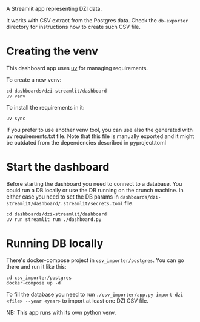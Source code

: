 A Streamlit app representing DZI data.

It works with CSV extract from the Postgres data. Check the `db-exporter`
directory for instructions how to create such CSV file.

# Creating the venv

This dashboard app uses [uv](https://docs.astral.sh/uv/) for managing requirements.

To create a new venv:

```
cd dashboards/dzi-streamlit/dashboard
uv venv
```

To install the requirements in it:
```
uv sync
```

If you prefer to use another venv tool, you can use also the generated with uv
requirements.txt file. Note that this file is manually exported and it might
be outdated from the dependencies described in pyproject.toml

# Start the dashboard

Before starting the dashboard you need to connect to a database.
You could run a DB locally or use the DB running on the crunch machine.
In either case you need to set the DB params in `dashboards/dzi-streamlit/dashboard/.streamlit/secrets.toml`
file.

```
cd dashboards/dzi-streamlit/dashboard
uv run streamlit run ./dashboard.py
```

# Running DB locally

There's docker-compose project in `csv_importer/postgres`.
You can go there and run it like this:

```
cd csv_importer/postgres
docker-compose up -d
```

To fill the database you need to run
 `./csv_importer/app.py import-dzi <file> --year <year>` to import at least
one DZI CSV file.

NB: This app runs with its own python venv.
